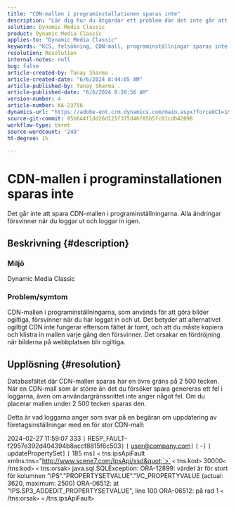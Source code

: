 ```yaml
---
title: "CDN-mallen i programinstallationen sparas inte"
description: "Lär dig hur du åtgärdar ett problem där det inte går att spara CDN-mallen i programinställningarna."
solution: Dynamic Media Classic
product: Dynamic Media Classic
applies-to: "Dynamic Media Classic"
keywords: "KCS, felsökning, CDN-mall, programinställningar sparas inte, Adobe Dynamic Media Classic"
resolution: Resolution
internal-notes: null
bug: false
article-created-by: Tanay Sharma .
article-created-date: "6/6/2024 8:44:05 AM"
article-published-by: Tanay Sharma .
article-published-date: "6/6/2024 8:50:56 AM"
version-number: 4
article-number: KA-23756
dynamics-url: "https://adobe-ent.crm.dynamics.com/main.aspx?forceUCI=1&pagetype=entityrecord&etn=knowledgearticle&id=cd0ea8ec-e023-ef11-840b-6045bd0065b6"
source-git-commit: 85b644f1dd26d121f375d46f85b5fc01cdb42098
workflow-type: tm+mt
source-wordcount: '249'
ht-degree: 1%

---
```


# CDN-mallen i programinstallationen sparas inte


Det går inte att spara CDN-mallen i programinställningarna. Alla ändringar försvinner när du loggar ut och loggar in igen.

## Beskrivning {#description}


### Miljö

Dynamic Media Classic

### Problem/symtom

CDN-mallen i programinställningarna, som används för att göra bilder ogiltiga, försvinner när du har loggat in och ut. Det betyder att alternativet ogiltigt CDN inte fungerar eftersom fältet är tomt, och att du måste kopiera och klistra in mallen varje gång den försvinner. Det orsakar en fördröjning när bilderna på webbplatsen blir ogiltiga.


## Upplösning {#resolution}


Databasfältet där CDN-mallen sparas har en övre gräns på 2 500 tecken. När en CDN-mall som är större än det du försöker spara genereras ett fel i loggarna, även om användargränssnittet inte anger något fel. Om du placerar mallen under 2 500 tecken sparas den.



Detta är vad loggarna anger som svar på en begäran om uppdatering av företagsinställningar med en för stor CDN-mall:

2024-02-27 11:59:07 333 `[` RESP_FAULT-f2957e392d404394b8accf8815f6c503`]`
`[` user@company.com`]`  `[` -`]`  `[` updatePropertySet`]`  `[` 185 ms`]`
`<` tns:ipsApiFault xmlns:tns=&quot;http://www.scene7.com/IpsApi/xsd&quot;`>` `<` tns:kod`>` 30000`<` /tns:kod`>` `<` tns:orsak`>` java.sql.SQLException: ORA-12899: värdet är för stort för kolumnen &quot;IPS&quot;.&quot;PROPERTYSETVALUE&quot;.&quot;VC_PROPERTYVALUE (actual: 3620, maximum: 2500) ORA-06512: at &quot;IPS.SP3_ADDEDIT_PROPERTYSETVALUE&quot;, line 100 ORA-06512: på rad 1
`<` /tns:orsak`>` `<` /tns:ipsApiFault`>`
